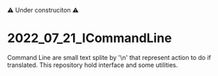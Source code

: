 ⚠️ Under construciton ⚠️
# 2022_07_21_ICommandLine

Command Line are small text splite by '\n' that represent action to do if translated. This repository hold interface and some utilities.
